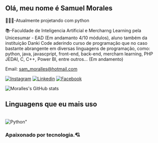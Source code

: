 ## Olá, meu nome é Samuel Morales

🧑🏻‍💼-Atualmente projetando com python

📚-Faculdade de Inteligencia Artificial e Mercharng Learning pela Unicesumar - EAD (Em andamanto 4/10 módulos), aluno também da instituição Danki Code aderindo
curso de programação que no caso bastante abrangente em diversas linguagens de programação, como: python, java, javascpript, front-end, back-end, mercharn learning, 
PHP JEDAI, C, C++, Power BI, entre outros... (Em andamento)

Email: sam_moralles@hotmail.com

[![Instagram](https://img.shields.io/badge/Instagram-E4405F?style=for-the-badge&logo=instagram&logoColor=white)](https://www.instagram.com/samuell_moralles/)
[![Linkedin](https://img.shields.io/badge/LinkedIn-0077B5?style=for-the-badge&logo=linkedin&logoColor=white)](https://www.linkedin.com/in/moralles-sm-morales-b7a558346/)
[![Facebook](https://img.shields.io/badge/Facebook-1877F2?style=for-the-badge&logo=facebook&logoColor=white)](https://www.facebook.com/SamucaMorales)


![Moralles's GitHub stats](https://github-readme-stats.vercel.app/api?username=Moralles-Moralles&show_icons=true&theme=synthwave)

## Linguagens que eu mais uso

<div style=display": inline_block"><br/>
<img align="center" alt=Python" src="https://img.shields.io/badge/Python-3776AB?style=for-the-badge&logo=python&logoColor=white"/>
  
  </div>

  ### Apaixonado por tecnologia.💘
